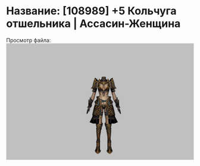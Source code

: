 # Название: [108989] +5 Кольчуга отшельника | Ассасин-Женщина

Просмотр файла:
![p070033.png](p070033.png)